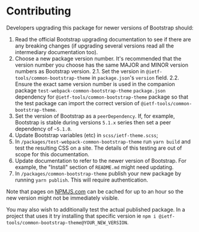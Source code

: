 # Contributing

Developers upgrading this package for newer versions of Bootstrap should:

1. Read the official Bootstrap upgrading documentation to see if there are any breaking changes (if upgrading several versions read all the intermediary documentation too).
2. Choose a new package version number. It's recommended that the version number you choose has the same MAJOR and MINOR version numbers as Bootstrap version.
   2.1. Set the version in `@ietf-tools/common-bootstrap-theme` in `package.json`'s `version` field.
   2.2. Ensure the exact same version number is used in the companion package `test-webpack-common-bootstrap-theme` `package.json` dependency for `@ietf-tools/common-bootstrap-theme` package so that the test package can import the correct version of `@ietf-tools/common-bootstrap-theme`.
3. Set the version of Bootstrap as a `peerDependency`. If, for example, Bootstrap is stable during versions `5.1.x` series then set a peer dependency of `~5.1.0`.
4. Update Bootstrap variables (etc) in `scss/ietf-theme.scss`;
5. In `/packages/test-webpack-common-bootstrap-theme` run `yarn build` and test the resulting CSS on a site. The details of this testing are out of scope for this documentation.
6. Update documentation to refer to the newer version of Bootstrap. For example, the "Install" section of `README.md` might need updating.
7. In `/packages/common-bootstrap-theme` publish your new package by running `yarn publish`. This will require authentication.

Note that pages on [NPMJS.com](https://www.npmjs.com/) can be cached for up to an hour so the new version might not be immediately visible.

You may also wish to additionally test the actual published package. In a project that uses it try installing that specific version ie `npm i @ietf-tools/common-bootstrap-theme@YOUR_NEW_VERSION`.

